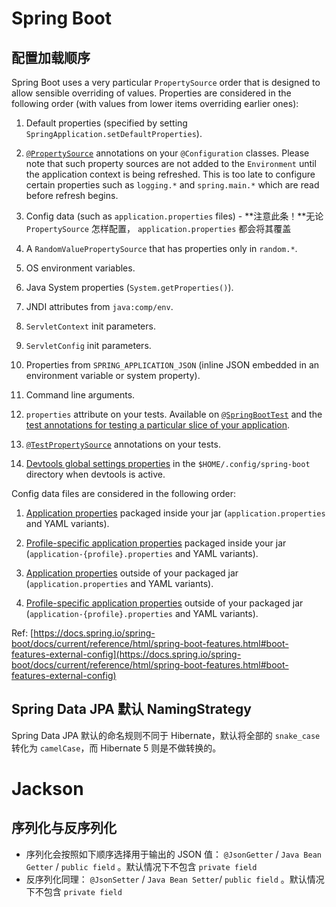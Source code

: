 # Spring Boot
## 配置加载顺序
Spring Boot uses a very particular `PropertySource` order that is designed to allow sensible overriding of values. Properties are considered in the following order (with values from lower items overriding earlier ones):

1. Default properties (specified by setting `SpringApplication.setDefaultProperties`).

1. [`@PropertySource`](https://docs.spring.io/spring/docs/5.3.4/javadoc-api/org/springframework/context/annotation/PropertySource.html) annotations on your `@Configuration` classes. Please note that such property sources are not added to the `Environment` until the application context is being refreshed. This is too late to configure certain properties such as `logging.*` and `spring.main.*` which are read before refresh begins.

1. Config data (such as `application.properties` files) - **注意此条！**无论 `PropertySource` 怎样配置， `application.properties` 都会将其覆盖
1. A `RandomValuePropertySource` that has properties only in `random.*`.

1. OS environment variables.

1. Java System properties (`System.getProperties()`).

1. JNDI attributes from `java:comp/env`.

1. `ServletContext` init parameters.

1. `ServletConfig` init parameters.

1. Properties from `SPRING_APPLICATION_JSON` (inline JSON embedded in an environment variable or system property).

1. Command line arguments.

1. `properties` attribute on your tests. Available on [`@SpringBootTest`](https://docs.spring.io/spring-boot/docs/2.4.3/api/org/springframework/boot/test/context/SpringBootTest.html) and the [test annotations for testing a particular slice of your application](https://docs.spring.io/spring-boot/docs/current/reference/html/spring-boot-features.html#boot-features-testing-spring-boot-applications-testing-autoconfigured-tests).

1. [`@TestPropertySource`](https://docs.spring.io/spring/docs/5.3.4/javadoc-api/org/springframework/test/context/TestPropertySource.html) annotations on your tests.

1. [Devtools global settings properties](https://docs.spring.io/spring-boot/docs/current/reference/html/using-spring-boot.html#using-boot-devtools-globalsettings) in the `$HOME/.config/spring-boot` directory when devtools is active.



Config data files are considered in the following order:

1. [Application properties](https://docs.spring.io/spring-boot/docs/current/reference/html/spring-boot-features.html#boot-features-external-config-files) packaged inside your jar (`application.properties` and YAML variants).

1. [Profile-specific application properties](https://docs.spring.io/spring-boot/docs/current/reference/html/spring-boot-features.html#boot-features-external-config-files-profile-specific) packaged inside your jar (`application-{profile}.properties` and YAML variants).

1. [Application properties](https://docs.spring.io/spring-boot/docs/current/reference/html/spring-boot-features.html#boot-features-external-config-files) outside of your packaged jar (`application.properties` and YAML variants).

1. [Profile-specific application properties](https://docs.spring.io/spring-boot/docs/current/reference/html/spring-boot-features.html#boot-features-external-config-files-profile-specific) outside of your packaged jar (`application-{profile}.properties` and YAML variants).



Ref: [https://docs.spring.io/spring-boot/docs/current/reference/html/spring-boot-features.html#boot-features-external-config](https://docs.spring.io/spring-boot/docs/current/reference/html/spring-boot-features.html#boot-features-external-config)

## Spring Data JPA 默认 NamingStrategy
Spring Data JPA 默认的命名规则不同于 Hibernate，默认将全部的 `snake_case` 转化为 `camelCase`，而 Hibernate 5 则是不做转换的。

# Jackson
## 序列化与反序列化

- 序列化会按照如下顺序选择用于输出的 JSON 值： `@JsonGetter` / `Java Bean Getter` / `public field` 。默认情况下不包含 `private field` 
- 反序列化同理： `@JsonSetter` / `Java Bean Setter`/ `public field` 。默认情况下不包含 `private field`
